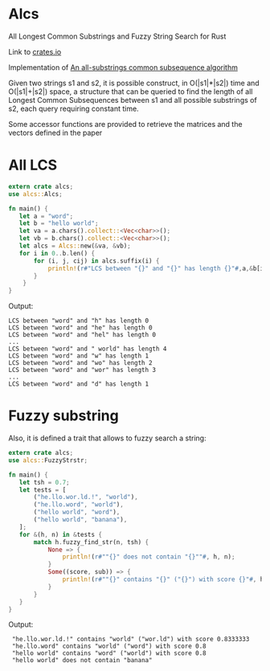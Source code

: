 # Alcs
All Longest Common Substrings and Fuzzy String Search for Rust

 Link to [crates.io](https://crates.io/crates/alcs)


 Implementation of [An all-substrings common subsequence algorithm](https://www.sciencedirect.com/science/article/pii/S0166218X07002727)

 Given two strings s1 and s2, it is possible construct,
 in O(|s1|\*|s2|) time and O(|s1|+|s2|) space,
 a structure that can be queried to find the length of
 all Longest Common Subsequences between s1 and all possible substrings of s2,
 each query requiring constant time.

 Some accessor functions are provided to retrieve the matrices and the vectors defined in the paper


 # All LCS
 ```rust
 extern crate alcs;
 use alcs::Alcs;

 fn main() {
    let a = "word";
    let b = "hello world";
    let va = a.chars().collect::<Vec<char>>();
    let vb = b.chars().collect::<Vec<char>>();
    let alcs = Alcs::new(&va, &vb);
    for i in 0..b.len() {
        for (i, j, cij) in alcs.suffix(i) {
            println!(r#"LCS between "{}" and "{}" has length {}"#,a,&b[i..j],cij);
        }
     }
 }
 ```
Output:
 ```
 LCS between "word" and "h" has length 0
 LCS between "word" and "he" has length 0
 LCS between "word" and "hel" has length 0
 ...
 LCS between "word" and " world" has length 4
 LCS between "word" and "w" has length 1
 LCS between "word" and "wo" has length 2
 LCS between "word" and "wor" has length 3
 ...
 LCS between "word" and "d" has length 1
```
# Fuzzy substring
 Also, it is defined a trait that allows to fuzzy search a string:
 ```rust
 extern crate alcs;
 use alcs::FuzzyStrstr;

 fn main() {
    let tsh = 0.7;
    let tests = [
        ("he.llo.wor.ld.!", "world"),
        ("he.llo.word", "world"),
        ("hello world", "word"),
        ("hello world", "banana"),
    ];
    for &(h, n) in &tests {
        match h.fuzzy_find_str(n, tsh) {
            None => {
                println!(r#""{}" does not contain "{}""#, h, n);
            }
            Some((score, sub)) => {
                println!(r#""{}" contains "{}" ("{}") with score {}"#, h, n, sub, score);
            }
        }
    }
 }
```
Output:
```
 "he.llo.wor.ld.!" contains "world" ("wor.ld") with score 0.8333333
 "he.llo.word" contains "world" ("word") with score 0.8
 "hello world" contains "word" ("world") with score 0.8
 "hello world" does not contain "banana"
 ```
